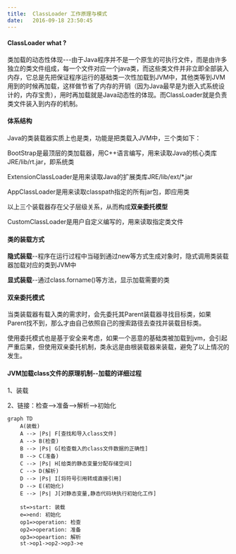 ```yaml
---
title:  ClassLoader 工作原理与模式
date:   2016-09-18 23:50:45
---
```

#### ClassLoader what ?
类加载的动态性体现---由于Java程序并不是一个原生的可执行文件，而是由许多独立的类文件组成，每一个文件对应一个java类，而这些类文件并非立即全部装入内存，它总是先把保证程序运行的基础类一次性加载到JVM中，其他类等到JVM用到的时候再加载，这样做节省了内存的开销（因为Java最早是为嵌入式系统设计的，内存宝贵），用时再加载就是Java动态性的体现。而ClassLoader就是负责类文件装入到内存的机制。
#### 体系结构
Java的类装载器实质上也是类，功能是把类载入JVM中，三个类如下：

BootStrap是最顶层的类加载器，用C++语言编写，用来读取Java的核心类库JRE/lib/rt.jar，即系统类

ExtensionClassLoader是用来读取Java的扩展类库JRE/lib/ext/*.jar

AppClassLoader是用来读取classpath指定的所有jar包，即应用类

以上三个装载器存在父子层级关系，从而构成**双亲委托模型**

CustomClassLoader是用户自定义编写的，用来读取指定类文件

#### 类的装载方式
**隐式装载**--程序在运行过程中当碰到通过new等方式生成对象时，隐式调用类装载器加载对应的类到JVM中

**显式装载**--通过class.forname()等方法，显示加载需要的类

#### 双亲委托模式
当类装载器有载入类的需求时，会先委托其Parent装载器寻找目标类，如果Parent找不到，那么才由自己依照自己的搜索路径去查找并装载目标类。

使用委托模式也是基于安全来考虑，如果一个恶意的基础类被加载到jvm，会引起严重后果，但使用双亲委托机制，类永远是由根装载器来装载，避免了以上情况的发生。

#### JVM加载class文件的原理机制--加载的详细过程

1、装载

2、链接：检查-->准备-->解析-->初始化
```
graph TD
    A(装载)
    A --> |Ps| F[查找和导入class文件]
    A --> B(检查)
    B --> |Ps| G[检查载入的class文件数据的正确性]
    B --> C(准备)
    C --> |Ps| H[给类的静态变量分配存储空间]
    C --> D(解析)
    D --> |Ps| I[将符号引用转成直接引用]
    D --> E(初始化)
    E --> |Ps| J[对静态变量,静态代码块执行初始化工作]
```
```flow
    st=>start: 装载
    e=>end: 初始化
    op1=>operation: 检查
    op2=>operation: 准备
    op3=>opeartion: 解析
    st->op1->op2->op3->e
```